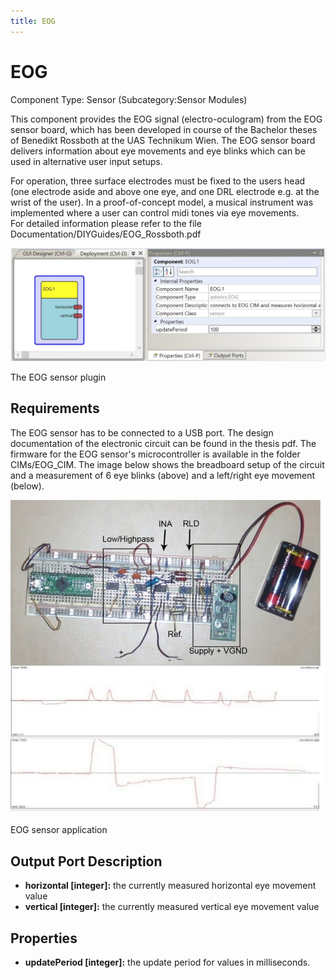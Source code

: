 ```yaml
---
title: EOG
---
```


# EOG

Component Type: Sensor (Subcategory:Sensor Modules)

This component provides the EOG signal (electro-oculogram) from the EOG sensor board, which has been developed in course of the Bachelor theses of Benedikt Rossboth at the UAS Technikum Wien. The EOG sensor board delivers information about eye movements and eye blinks which can be used in alternative user input setups.

For operation, three surface electrodes must be fixed to the users head (one electrode aside and above one eye, and one DRL electrode e.g. at the wrist of the user). In a proof-of-concept model, a musical instrument was implemented where a user can control midi tones via eye movements.  
For detailed information please refer to the file Documentation/DIYGuides/EOG_Rossboth.pdf

![Screenshot: EOG plugin](./img/EOG.jpg "Screenshot: EOG plugin")

The EOG sensor plugin

## Requirements

The EOG sensor has to be connected to a USB port. The design documentation of the electronic circuit can be found in the thesis pdf. The firmware for the EOG sensor's microcontroller is available in the folder CIMs/EOG_CIM. The image below shows the breadboard setup of the circuit and a measurement of 6 eye blinks (above) and a left/right eye movement (below).

![EOG sensor application](./img/EOGApplication.jpg "EOG sensor application")

EOG sensor application

## Output Port Description

- **horizontal \[integer\]:** the currently measured horizontal eye movement value
- **vertical \[integer\]:** the currently measured vertical eye movement value

## Properties

- **updatePeriod \[integer\]:** the update period for values in milliseconds.

